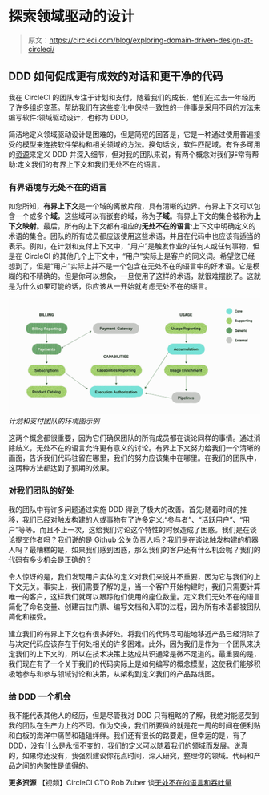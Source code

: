 # 探索领域驱动的设计

> 原文：<https://circleci.com/blog/exploring-domain-driven-design-at-circleci/>

## DDD 如何促成更有成效的对话和更干净的代码

我在 CircleCI 的团队专注于计划和支付，随着我们的成长，他们在过去一年经历了许多组织变革。帮助我们在这些变化中保持一致性的一件事是采用不同的方法来编写软件:领域驱动设计，也称为 DDD。

简洁地定义领域驱动设计是困难的，但是简短的回答是，它是一种通过使用普遍接受的模型来连接软件架构和相关领域的方法。换句话说，软件匹配域。有许多可用的[资源](http://dddcommunity.org/book/evans_2003/)来定义 DDD 并深入细节，但对我的团队来说，有两个概念对我们非常有帮助:定义我们的有界上下文和我们无处不在的语言。

### 有界语境与无处不在的语言

如您所知，**有界上下文**是一个域的离散片段，具有清晰的边界。有界上下文可以包含一个或多个**域**，这些域可以有嵌套的域，称为**子域**。有界上下文的集合被称为**上下文映射**。最后，所有的上下文都有相应的**无处不在的语言**:上下文中明确定义的术语的集合。团队的所有成员都应该使用这些术语，并且在代码中也应该有适当的表示。例如，在计划和支付上下文中，“用户”是触发作业的任何人或任何事物，但是在 CircleCI 的其他几个上下文中，“用户”实际上是客户的同义词。希望您已经想到了，但是“用户”实际上并不是一个包含在无处不在的语言中的好术语。它是模糊的和不精确的。但是你可以想象，一旦使用了这样的术语，就很难摆脱了。这就是为什么如果可能的话，你应该从一开始就考虑无处不在的语言。

![ContextMap_DDD.jpeg](img/eb8b61f9e79141dc0cd6042f45922dfc.png) *计划和支付团队的环境图示例*

这两个概念都很重要，因为它们确保团队的所有成员都在谈论同样的事情。通过消除歧义，无处不在的语言允许更有意义的讨论。有界上下文努力给我们一个清晰的画面，告诉我们代码驻留在哪里，我们的努力应该集中在哪里。在我们的团队中，这两种方法都达到了预期的效果。

### 对我们团队的好处

我的团队中有许多问题通过实施 DDD 得到了极大的改善。首先:随着时间的推移，我们已经对触发构建的人或事物有了许多定义:“参与者”、“活跃用户”、“用户”等等。而且不止一次，这给我们讨论这个特性的时候造成了困惑。我们是在谈论提交作者吗？我们说的是 Github 公关负责人吗？我们是在谈论触发构建的机器人吗？最糟糕的是，如果我们感到困惑，那么我们的客户还有什么机会呢？我们的代码有多少机会是正确的？

令人惊讶的是，我们发现用户实体的定义对我们来说并不重要，因为它与我们的上下文无关。事实上，我们需要了解的是，当一个客户开始构建时，我们只需要计算唯一的客户，这样我们就可以跟踪他们使用的座位数量。定义我们无处不在的语言简化了命名变量、创建吉拉门票、编写文档和入职的过程，因为所有术语都被团队简化和接受。

建立我们的有界上下文也有很多好处。将我们的代码尽可能地移近产品已经消除了与决定代码应该存在于何处相关的许多困难。此外，因为我们是作为一个团队来决定我们的上下文的，所以在技术决策上达成共识通常是微不足道的。最重要的是，我们现在有了一个关于我们的代码实际上是如何编写的概念模型，这使我们能够积极地参与和参与领域讨论和决策，从架构到定义我们的产品路线图。

### 给 DDD 一个机会

我不能代表其他人的经历，但是尽管我对 DDD 只有粗略的了解，我绝对能感受到我的团队在生产力上的不同。作为交换，我们所要做的就是花一周的时间在便利贴和白板的海洋中痛苦和磕磕绊绊。我们还有很长的路要走，但幸运的是，有了 DDD，没有什么是永恒不变的，我们的定义可以随着我们的领域而发展。说真的，如果你还没有，我强烈建议你花点时间，深入研究，整理你的领域。代码和产品之间的内聚性是值得的。

**更多资源**
【视频】CircleCI CTO Rob Zuber 谈[无处不在的语言和吞吐量](https://www.youtube.com/watch?v=g4LNezYjLLM)